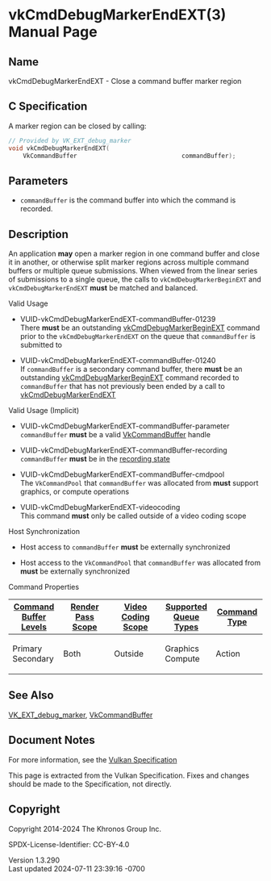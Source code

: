 # vkCmdDebugMarkerEndEXT(3) Manual Page

## Name

vkCmdDebugMarkerEndEXT - Close a command buffer marker region



## <a href="#_c_specification" class="anchor"></a>C Specification

A marker region can be closed by calling:

``` c
// Provided by VK_EXT_debug_marker
void vkCmdDebugMarkerEndEXT(
    VkCommandBuffer                             commandBuffer);
```

## <a href="#_parameters" class="anchor"></a>Parameters

- `commandBuffer` is the command buffer into which the command is
  recorded.

## <a href="#_description" class="anchor"></a>Description

An application **may** open a marker region in one command buffer and
close it in another, or otherwise split marker regions across multiple
command buffers or multiple queue submissions. When viewed from the
linear series of submissions to a single queue, the calls to
`vkCmdDebugMarkerBeginEXT` and `vkCmdDebugMarkerEndEXT` **must** be
matched and balanced.

Valid Usage

- <a href="#VUID-vkCmdDebugMarkerEndEXT-commandBuffer-01239"
  id="VUID-vkCmdDebugMarkerEndEXT-commandBuffer-01239"></a>
  VUID-vkCmdDebugMarkerEndEXT-commandBuffer-01239  
  There **must** be an outstanding
  [vkCmdDebugMarkerBeginEXT](https://registry.khronos.org/vulkan/specs/1.3-extensions/man/html/vkCmdDebugMarkerBeginEXT.html) command
  prior to the `vkCmdDebugMarkerEndEXT` on the queue that
  `commandBuffer` is submitted to

- <a href="#VUID-vkCmdDebugMarkerEndEXT-commandBuffer-01240"
  id="VUID-vkCmdDebugMarkerEndEXT-commandBuffer-01240"></a>
  VUID-vkCmdDebugMarkerEndEXT-commandBuffer-01240  
  If `commandBuffer` is a secondary command buffer, there **must** be an
  outstanding [vkCmdDebugMarkerBeginEXT](https://registry.khronos.org/vulkan/specs/1.3-extensions/man/html/vkCmdDebugMarkerBeginEXT.html)
  command recorded to `commandBuffer` that has not previously been ended
  by a call to [vkCmdDebugMarkerEndEXT](https://registry.khronos.org/vulkan/specs/1.3-extensions/man/html/vkCmdDebugMarkerEndEXT.html)

Valid Usage (Implicit)

- <a href="#VUID-vkCmdDebugMarkerEndEXT-commandBuffer-parameter"
  id="VUID-vkCmdDebugMarkerEndEXT-commandBuffer-parameter"></a>
  VUID-vkCmdDebugMarkerEndEXT-commandBuffer-parameter  
  `commandBuffer` **must** be a valid
  [VkCommandBuffer](https://registry.khronos.org/vulkan/specs/1.3-extensions/man/html/VkCommandBuffer.html) handle

- <a href="#VUID-vkCmdDebugMarkerEndEXT-commandBuffer-recording"
  id="VUID-vkCmdDebugMarkerEndEXT-commandBuffer-recording"></a>
  VUID-vkCmdDebugMarkerEndEXT-commandBuffer-recording  
  `commandBuffer` **must** be in the [recording
  state](#commandbuffers-lifecycle)

- <a href="#VUID-vkCmdDebugMarkerEndEXT-commandBuffer-cmdpool"
  id="VUID-vkCmdDebugMarkerEndEXT-commandBuffer-cmdpool"></a>
  VUID-vkCmdDebugMarkerEndEXT-commandBuffer-cmdpool  
  The `VkCommandPool` that `commandBuffer` was allocated from **must**
  support graphics, or compute operations

- <a href="#VUID-vkCmdDebugMarkerEndEXT-videocoding"
  id="VUID-vkCmdDebugMarkerEndEXT-videocoding"></a>
  VUID-vkCmdDebugMarkerEndEXT-videocoding  
  This command **must** only be called outside of a video coding scope

Host Synchronization

- Host access to `commandBuffer` **must** be externally synchronized

- Host access to the `VkCommandPool` that `commandBuffer` was allocated
  from **must** be externally synchronized

Command Properties

<table class="tableblock frame-all grid-all stretch">
<colgroup>
<col style="width: 20%" />
<col style="width: 20%" />
<col style="width: 20%" />
<col style="width: 20%" />
<col style="width: 20%" />
</colgroup>
<thead>
<tr>
<th class="tableblock halign-left valign-top"><a
href="#VkCommandBufferLevel">Command Buffer Levels</a></th>
<th class="tableblock halign-left valign-top"><a
href="#vkCmdBeginRenderPass">Render Pass Scope</a></th>
<th class="tableblock halign-left valign-top"><a
href="#vkCmdBeginVideoCodingKHR">Video Coding Scope</a></th>
<th class="tableblock halign-left valign-top"><a
href="#VkQueueFlagBits">Supported Queue Types</a></th>
<th class="tableblock halign-left valign-top"><a
href="#fundamentals-queueoperation-command-types">Command Type</a></th>
</tr>
</thead>
<tbody>
<tr>
<td class="tableblock halign-left valign-top"><p>Primary<br />
Secondary</p></td>
<td class="tableblock halign-left valign-top"><p>Both</p></td>
<td class="tableblock halign-left valign-top"><p>Outside</p></td>
<td class="tableblock halign-left valign-top"><p>Graphics<br />
Compute</p></td>
<td class="tableblock halign-left valign-top"><p>Action</p></td>
</tr>
</tbody>
</table>

## <a href="#_see_also" class="anchor"></a>See Also

[VK_EXT_debug_marker](https://registry.khronos.org/vulkan/specs/1.3-extensions/man/html/VK_EXT_debug_marker.html),
[VkCommandBuffer](https://registry.khronos.org/vulkan/specs/1.3-extensions/man/html/VkCommandBuffer.html)

## <a href="#_document_notes" class="anchor"></a>Document Notes

For more information, see the <a
href="https://registry.khronos.org/vulkan/specs/1.3-extensions/html/vkspec.html#vkCmdDebugMarkerEndEXT"
target="_blank" rel="noopener">Vulkan Specification</a>

This page is extracted from the Vulkan Specification. Fixes and changes
should be made to the Specification, not directly.

## <a href="#_copyright" class="anchor"></a>Copyright

Copyright 2014-2024 The Khronos Group Inc.

SPDX-License-Identifier: CC-BY-4.0

Version 1.3.290  
Last updated 2024-07-11 23:39:16 -0700
